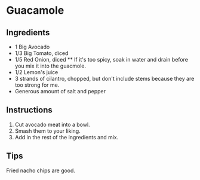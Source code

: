 # Guacamole

## Ingredients

* 1 Big Avocado
* 1/3 Big Tomato, diced
* 1/5 Red Onion, diced
** If it's too spicy, soak in water and drain before you mix it into the guacmole.
* 1/2 Lemon's juice
* 3 strands of cilantro, chopped, but don't include stems because they are too strong for me.
* Generous amount of salt and pepper

## Instructions

1. Cut avocado meat into a bowl.
2. Smash them to your liking.
3. Add in the rest of the ingredients and mix.

## Tips
Fried nacho chips are good.
